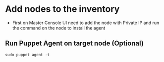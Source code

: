 # Add nodes to the inventory

- First on Master Console UI need to add the node with Private IP and run the command on the node to install the agent

## Run Puppet Agent on target node (Optional)
```
sudo puppet agent -t
```
